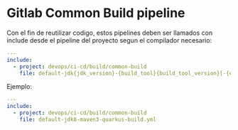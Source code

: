 # Gitlab Common Build pipeline

Con el fin de reutilizar codigo, estos pipelines deben ser llamados con include desde
el pipeline del proyecto segun el compilador necesario:

```yaml
---
include:
  - project: devops/ci-cd/build/common-build
    file: default-jdk{jdk_version}-{build_tool}{build_tool_version}[-{extras}]-build.yml
```

Ejemplo:

```yaml
---
include:
  - project: devops/ci-cd/build/common-build
    file: default-jdk8-maven3-quarkus-build.yml
```
